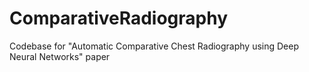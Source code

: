 # ComparativeRadiography
Codebase for "Automatic Comparative Chest Radiography using Deep Neural Networks" paper
